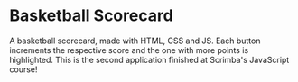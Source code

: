 # Basketball Scorecard
A basketball scorecard, made with HTML, CSS and JS. Each button increments the respective score and the one with more points is highlighted. This is the second application finished at Scrimba's JavaScript course!
